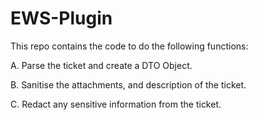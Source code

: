 # EWS-Plugin
This repo contains the code to do the following functions:

A. Parse the ticket and create a DTO Object.

B. Sanitise the attachments, and description of the ticket.

C. Redact any sensitive information from the ticket.

